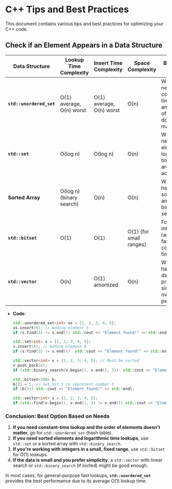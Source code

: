 # C++ Tips and Best Practices

This document contains various tips and best practices for optimizing your C++ code.

## Check if an Element Appears in a Data Structure

| Data Structure           | Lookup Time Complexity | Insert Time Complexity | Space Complexity | Best Usage Scenario                                                   |
|--------------------------|------------------------|------------------------|------------------|-----------------------------------------------------------------------|
| **`std::unordered_set`**  | O(1) average, O(n) worst | O(1) average, O(n) worst | O(n)             | When you need constant-time lookups, and the order of elements doesn't matter. |
| **`std::set`**            | O(log n)               | O(log n)               | O(n)             | When you need ordered elements and logarithmic-time lookups are acceptable.    |
| **Sorted Array**          | O(log n) (binary search) | O(n)                   | O(n)             | When you have a pre-sorted array and need binary search.                       |
| **`std::bitset`**         | O(1)                   | O(1)                   | O(1) (for small ranges) | For small integer ranges with fast constant-time lookups.             |
| **`std::vector`**         | O(n)                   | O(1) amortized         | O(n)             | When you have small data and prefer simplicity over performance.              |

- **Code**:
     ```cpp
     std::unordered_set<int> us = {1, 2, 3, 4, 5};
     us.insert(6); // Adding element 6
     if (s.find(3) != s.end()) std::cout << "Element found!" << std::endl;
     
     std::set<int> s = {1, 2, 3, 4, 5};
     s.insert(6); // Adding element 6
     if (s.find(3) != s.end())  std::cout << "Element found!" << std::endl;
     
     std::vector<int> v = {1, 2, 3, 4, 5}; // Must be sorted
     v.push_back(6);
     if (std::binary_search(v.begin(), v.end(), 3))  std::cout << "Element found!" << std::endl;

     std::bitset<100> b;
     b[3] = 1; // Set bit 3 to represent number 3
     if (b[3]) std::cout << "Element found!" << std::endl;
     
     std::vector<int> v = {1, 2, 3, 4, 5};
     if (std::find(v.begin(), v.end(), 3) != v.end()) std::cout << "Element found!" << std::endl;
     ```

### Conclusion: Best Option Based on Needs

1. **If you need constant-time lookup and the order of elements doesn't matter**, go for `std::unordered_set` (hash table).
2. **If you need sorted elements and logarithmic time lookups**, use `std::set` or a sorted array with `std::binary_search`.
3. **If you're working with integers in a small, fixed range**, use `std::bitset` for O(1) lookups.
4. **If the data is small and you prefer simplicity**, a `std::vector` with linear search or `std::binary_search` (if sorted) might be good enough.

In most cases, for general-purpose fast lookups, **`std::unordered_set`** provides the best performance due to its average O(1) lookup time.
